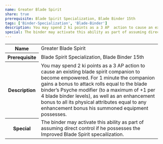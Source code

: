 ```yaml
---
name: Greater Blade Spirit
share: true
prerequisite: Blade Spirit Specialization, Blade Binder 15th
tags: ['Binder-Specialization', 'Blade-Binder']
description: You may spend 2 ki points as a 3 AP  action to cause an existing blade spirit companion to become empowered. For 1 minute the companion gains a bonus to attack rolls equal to the blade binder’s Psyche modifier (to a maximum of +1 per 4 blade binder levels), as well as an enhancement bonus to all its physical attributes equal to any enhancement bonus his summoned equipment possesses.  
special: The binder may activate this ability as part of assuming direct control if he possesses the Improved Blade Spirit specailization.
---
```

<p><span style="overflow-x: auto;"><table><tbody><tr><th>Name</th><td>Greater Blade Spirit</td></tr><tr><th>Prerequisite</th><td>Blade Spirit Specialization, Blade Binder 15th</td></tr><tr><th>Description</th><td>You may spend 2 ki points as a 3 AP  action to cause an existing blade spirit companion to become empowered. For 1 minute the companion gains a bonus to attack rolls equal to the blade binder’s Psyche modifier (to a maximum of +1 per 4 blade binder levels), as well as an enhancement bonus to all its physical attributes equal to any enhancement bonus his summoned equipment possesses.</td></tr><tr><th>Special</th><td>The binder may activate this ability as part of assuming direct control if he possesses the Improved Blade Spirit specailization.</td></tr></tbody></table></span></p>